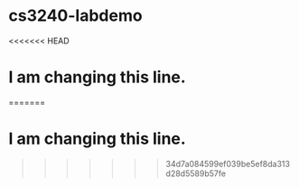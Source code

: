 # cs3240-labdemo
<<<<<<< HEAD
# I am changing this line.
=======
# I am changing this line.
>>>>>>> 34d7a084599ef039be5ef8da313d28d5589b57fe
